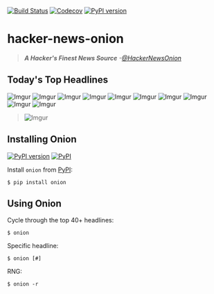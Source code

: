 [![Build Status](https://travis-ci.org/donnemartin/saws.svg?branch=master)](https://travis-ci.org/donnemartin/saws) [![Codecov](https://img.shields.io/codecov/c/github/donnemartin/saws.svg)](https://codecov.io/github/donnemartin/saws/saws) [![PyPI version](https://badge.fury.io/py/onion.svg)](http://badge.fury.io/py/onion)

hacker-news-onion
=================

> ***A Hacker's Finest News Source***  *-[@HackerNewsOnion](#credits)*

## Today's Top Headlines

![Imgur](http://i.imgur.com/aU569Yv.png)
![Imgur](http://i.imgur.com/ZVpRdxH.png)
![Imgur](http://i.imgur.com/2Kv6UxC.png)
![Imgur](http://i.imgur.com/8ZGDRYq.png)
![Imgur](http://i.imgur.com/e1nuqdC.png)
![Imgur](http://i.imgur.com/opoRJ79.png)
![Imgur](http://i.imgur.com/gTlWaVI.png)
![Imgur](http://i.imgur.com/9JazvbL.png)
![Imgur](http://i.imgur.com/jlIfzoT.png)
![Imgur](http://i.imgur.com/OnVaQVp.png)

> ![Imgur](http://i.imgur.com/KUMg4Si.png)

## Installing Onion

[![PyPI version](https://badge.fury.io/py/onion.svg)](http://badge.fury.io/py/onion) [![PyPI](https://img.shields.io/pypi/pyversions/onion.svg)](https://pypi.python.org/pypi/onion/)

Install `onion` from [PyPI](https://pypi.python.org/pypi/onion):

    $ pip install onion

## Using Onion

Cycle through the top 40+ headlines:

    $ onion

Specific headline:

    $ onion [#]

RNG:

    $ onion -r
